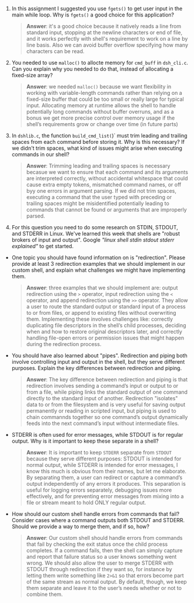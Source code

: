 1. In this assignment I suggested you use `fgets()` to get user input in the main while loop. Why is `fgets()` a good choice for this application?

    > **Answer**: it's a good choice because it natively reads a line from standard input, stopping at the newline characters or end of file, and it works perfectly with shell's requirement to work on a line by line basis. Also we can avoid buffer overflow specifying how many characters can be read.

2. You needed to use `malloc()` to allocte memory for `cmd_buff` in `dsh_cli.c`. Can you explain why you needed to do that, instead of allocating a fixed-size array?

    > **Answer**:  we needed `malloc()` because we want flexibility in working with variable-length commands rather than relying on a fixed-size buffer that could be too small or really large for typical input. Allocating memory at runtime allows the shell to handle potentially long commands without buffer overruns, and as a bonus we get more precise control over memory usage if the shell’s requirements grow or change over time (in future parts)


3. In `dshlib.c`, the function `build_cmd_list(`)` must trim leading and trailing spaces from each command before storing it. Why is this necessary? If we didn't trim spaces, what kind of issues might arise when executing commands in our shell?

    > **Answer**: Trimming leading and trailing spaces is necessary becasue we want to ensure that each command and its arguments are interpreted correctly, without accidental whitespace that could cause extra empty tokens, mismatched command names, or off byy one errors in argument parsing. If we did not trim spaces, executing a command that the user typed with preceding or trailing spaces might be misidentified potentially leading to commands that cannot be found or arguments that are improperly parsed. 

4. For this question you need to do some research on STDIN, STDOUT, and STDERR in Linux. We've learned this week that shells are "robust brokers of input and output". Google _"linux shell stdin stdout stderr explained"_ to get started.

- One topic you should have found information on is "redirection". Please provide at least 3 redirection examples that we should implement in our custom shell, and explain what challenges we might have implementing them.

    > **Answer**: three examples that we should implement are: output redirection using the `>` operator, input redirection using the `<` operator, and append redirection using the `>>` operator. They allow a user to route the standard output or standard input of a process to or from files, or append to existing files without overwriting them. Implementing these involves challenges like: correctly duplicating file descriptors in the shell’s child processes, deciding when and how to restore original descriptors later, and correctly handling file-open errors or permission issues that might happen during the redirection process.

- You should have also learned about "pipes". Redirection and piping both involve controlling input and output in the shell, but they serve different purposes. Explain the key differences between redirection and piping.

    > **Answer**: The key difference between redirection and piping is that redirection involves sending a command’s input or output to or from a file, while piping links the standard output of one command directly to the standard input of another. Redirection "isolates" data to or from the filesystem and is very useful for saving output permanently or reading in scripted input, but piping is used to chain commannds together so one command’s output dynamically feeds into the next command’s input without intermediate files.

- STDERR is often used for error messages, while STDOUT is for regular output. Why is it important to keep these separate in a shell?

    > **Answer**: It is important to keep `STDERR` separate from `STDOUT` because they serve different purposes: STDOUT is intended for normal output, while STDERR is intended for error messages, I know this much is obvious from their names, but let me elaborate. By separating them, a user can redirect or capture a command’s output independently of any errors it produces. This separation is useful for logging errors separately, debugging issues more effectively, and for preventing error messages from mixing into a file or stream meant to hold ONLY regular output.

- How should our custom shell handle errors from commands that fail? Consider cases where a command outputs both STDOUT and STDERR. Should we provide a way to merge them, and if so, how?

    > **Answer**: Our custom shell should handle errors from commands that fail by checking the exit status once the child process completes. If a command fails, then the shell can simply capture and report that failure status so a user knows something went wrong. We should also allow the user to merge STDERR with STDOUT through redirection if they want so, for instance by letting them write something like `2>&1` so that errors become part of the same stream as normal output. By default, though, we keep them separate and leave it to the user’s needs whether or not to combine them.
